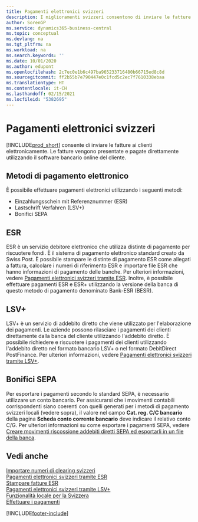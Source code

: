 ```yaml
---
title: Pagamenti elettronici svizzeri
description: I miglioramenti svizzeri consentono di inviare le fatture ai clienti elettronicamente. Le fatture vengono presentate e pagate direttamente utilizzando il software bancario online del cliente.
author: SorenGP
ms.service: dynamics365-business-central
ms.topic: conceptual
ms.devlang: na
ms.tgt_pltfrm: na
ms.workload: na
ms.search.keywords: ''
ms.date: 10/01/2020
ms.author: edupont
ms.openlocfilehash: 2c7ec0e1b6c497ba965233716480b66715ed8c8d
ms.sourcegitcommit: ff2b55b7e790447e0c1fcd5c2ec7f7610338ebaa
ms.translationtype: HT
ms.contentlocale: it-CH
ms.lasthandoff: 02/15/2021
ms.locfileid: "5382695"
---
```

# <a name="swiss-electronic-payments"></a>Pagamenti elettronici svizzeri
[!INCLUDE[prod_short](../../includes/prod_short.md)] consente di inviare le fatture ai clienti elettronicamente. Le fatture vengono presentate e pagate direttamente utilizzando il software bancario online del cliente.  

## <a name="electronic-payment-methods"></a>Metodi di pagamento elettronico  
È possibile effettuare pagamenti elettronici utilizzando i seguenti metodi:  

- Einzahlungsschein mit Referenznummer (ESR)  
- Lastschrift Verfahren (LSV+)  
- Bonifici SEPA  

## <a name="esr"></a>ESR  
ESR è un servizio debitore elettronico che utilizza distinte di pagamento per riscuotere fondi. È il sistema di pagamento elettronico standard creato da Swiss Post. È possibile stampare le distinte di pagamento ESR come allegati a fattura, calcolare i numeri di riferimento ESR e importare file ESR che hanno informazioni di pagamento delle banche. Per ulteriori informazioni, vedere [Pagamenti elettronici svizzeri tramite ESR](how-to-print-esr-invoices.md). Inoltre, è possibile effettuare pagamenti ESR e ESR+ utilizzando la versione della banca di questo metodo di pagamento denominato Bank-ESR (BESR).  

## <a name="lsv"></a>LSV+  
LSV+ è un servizio di addebito diretto che viene utilizzato per l'elaborazione dei pagamenti. Le aziende possono rilasciare i pagamenti dei clienti direttamente dalla banca del cliente utilizzando l'addebito diretto. È possibile richiedere e riscuotere i pagamenti dei clienti utilizzando l'addebito diretto nel formato bancario LSV+ o nel formato DebitDirect PostFinance. Per ulteriori informazioni, vedere [Pagamenti elettronici svizzeri tramite LSV+](swiss-electronic-payments-using-lsv-.md).  

## <a name="sepa-credit-transfers"></a>Bonifici SEPA  
Per esportare i pagamenti secondo lo standard SEPA, è necessario utilizzare un conto bancario. Per assicurarsi che i movimenti contabili corrispondenti siano coerenti con quelli generati per i metodi di pagamento svizzeri locali (vedere sopra), il valore nel campo **Cat. reg. C/C bancario** della pagina **Scheda conto corrente bancario** deve indicare il relativo conto C/G. Per ulteriori informazioni su come esportare i pagamenti SEPA, vedere [Creare movimenti riscossione addebiti diretti SEPA ed esportarli in un file della banca](../../finance-collect-payments-with-sepa-direct-debit.md#creating-sepa-direct-debit-collection-entries-and-export-to-a-bank-file).  

## <a name="see-also"></a>Vedi anche  
 [Importare numeri di clearing svizzeri](how-to-import-swiss-bank-clearing-numbers.md)  
 [Pagamenti elettronici svizzeri tramite ESR](swiss-electronic-payments-using-esr.md)  
 [Stampare fatture ESR](how-to-print-esr-invoices.md)  
 [Pagamenti elettronici svizzeri tramite LSV+](swiss-electronic-payments-using-lsv-.md)  
 [Funzionalità locale per la Svizzera](switzerland-local-functionality.md)  
 [Effettuare i pagamenti](../../payables-make-payments.md)


[!INCLUDE[footer-include](../../includes/footer-banner.md)]